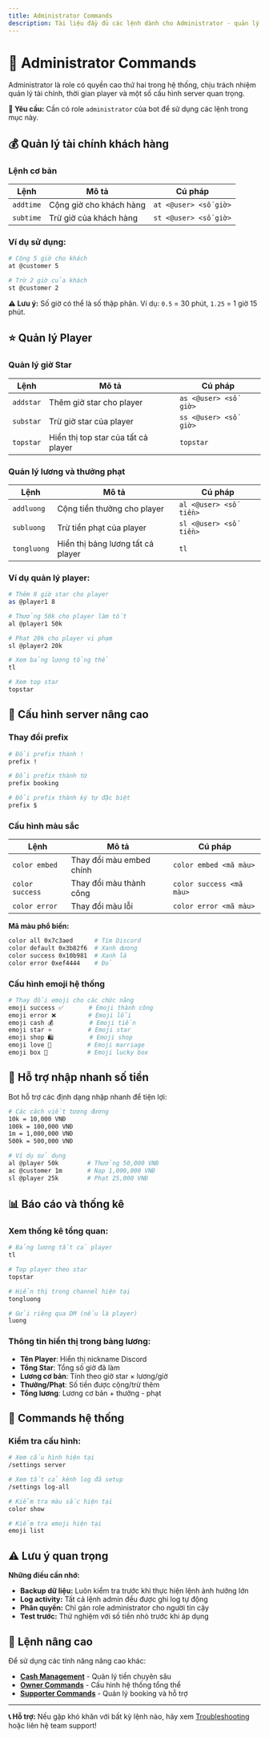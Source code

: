 ```yaml
---
title: Administrator Commands
description: Tài liệu đầy đủ các lệnh dành cho Administrator - quản lý cash, thời gian player và cấu hình server
---
```


# 👑 Administrator Commands

<span className="badge badge-admin">Administrator</span> là role có quyền cao thứ hai trong hệ thống, chịu trách nhiệm quản lý tài chính, thời gian player và một số cấu hình server quan trọng.

<div className="callout callout-info">
  <strong>🔐 Yêu cầu:</strong> Cần có role <code>administrator</code> của bot để sử dụng các lệnh trong mục này.
</div>

## 💰 Quản lý tài chính khách hàng

### Lệnh cơ bản

<table className="command-table">
  <thead>
    <tr>
      <th>Lệnh</th>
      <th>Mô tả</th>
      <th>Cú pháp</th>
    </tr>
  </thead>
  <tbody>
    <tr>
      <td><code>addtime</code></td>
      <td>Cộng giờ cho khách hàng</td>
      <td><code>at &lt;@user&gt; &lt;số giờ&gt;</code></td>
    </tr>
    <tr>
      <td><code>subtime</code></td>
      <td>Trừ giờ của khách hàng</td>
      <td><code>st &lt;@user&gt; &lt;số giờ&gt;</code></td>
    </tr>
  </tbody>
</table>

### Ví dụ sử dụng:

```bash
# Cộng 5 giờ cho khách
at @customer 5

# Trừ 2 giờ của khách  
st @customer 2
```

<div className="callout callout-warning">
  <strong>⚠️ Lưu ý:</strong> Số giờ có thể là số thập phân. Ví dụ: <code>0.5</code> = 30 phút, <code>1.25</code> = 1 giờ 15 phút.
</div>

## ⭐ Quản lý Player

### Quản lý giờ Star

<table className="command-table">
  <thead>
    <tr>
      <th>Lệnh</th>
      <th>Mô tả</th>
      <th>Cú pháp</th>
    </tr>
  </thead>
  <tbody>
    <tr>
      <td><code>addstar</code></td>
      <td>Thêm giờ star cho player</td>
      <td><code>as &lt;@user&gt; &lt;số giờ&gt;</code></td>
    </tr>
    <tr>
      <td><code>substar</code></td>
      <td>Trừ giờ star của player</td>
      <td><code>ss &lt;@user&gt; &lt;số giờ&gt;</code></td>
    </tr>
    <tr>
      <td><code>topstar</code></td>
      <td>Hiển thị top star của tất cả player</td>
      <td><code>topstar</code></td>
    </tr>
  </tbody>
</table>

### Quản lý lương và thưởng phạt

<table className="command-table">
  <thead>
    <tr>
      <th>Lệnh</th>
      <th>Mô tả</th>
      <th>Cú pháp</th>
    </tr>
  </thead>
  <tbody>
    <tr>
      <td><code>addluong</code></td>
      <td>Cộng tiền thưởng cho player</td>
      <td><code>al &lt;@user&gt; &lt;số tiền&gt;</code></td>
    </tr>
    <tr>
      <td><code>subluong</code></td>
      <td>Trừ tiền phạt của player</td>
      <td><code>sl &lt;@user&gt; &lt;số tiền&gt;</code></td>
    </tr>
    <tr>
      <td><code>tongluong</code></td>
      <td>Hiển thị bảng lương tất cả player</td>
      <td><code>tl</code></td>
    </tr>
  </tbody>
</table>

### Ví dụ quản lý player:

```bash
# Thêm 8 giờ star cho player
as @player1 8

# Thưởng 50k cho player làm tốt
al @player1 50k

# Phạt 20k cho player vi phạm
sl @player2 20k

# Xem bảng lương tổng thể
tl

# Xem top star
topstar
```

## 🎨 Cấu hình server nâng cao

### Thay đổi prefix

```bash
# Đổi prefix thành !
prefix !

# Đổi prefix thành từ
prefix booking

# Đổi prefix thành ký tự đặc biệt  
prefix $
```

### Cấu hình màu sắc

<table className="command-table">
  <thead>
    <tr>
      <th>Lệnh</th>
      <th>Mô tả</th>
      <th>Cú pháp</th>
    </tr>
  </thead>
  <tbody>
    <tr>
      <td><code>color embed</code></td>
      <td>Thay đổi màu embed chính</td>
      <td><code>color embed &lt;mã màu&gt;</code></td>
    </tr>
    <tr>
      <td><code>color success</code></td>
      <td>Thay đổi màu thành công</td>
      <td><code>color success &lt;mã màu&gt;</code></td>
    </tr>
    <tr>
      <td><code>color error</code></td>
      <td>Thay đổi màu lỗi</td>
      <td><code>color error &lt;mã màu&gt;</code></td>
    </tr>
  </tbody>
</table>

**Mã màu phổ biến:**
```bash
color all 0x7c3aed      # Tím Discord
color default 0x3b82f6  # Xanh dương  
color success 0x10b981  # Xanh lá
color error 0xef4444    # Đỏ
```

### Cấu hình emoji hệ thống

```bash
# Thay đổi emoji cho các chức năng
emoji success ✅       # Emoji thành công
emoji error ❌         # Emoji lỗi  
emoji cash 💰          # Emoji tiền
emoji star ⭐          # Emoji star
emoji shop 🛍️          # Emoji shop
emoji love 💝          # Emoji marriage
emoji box 🎁           # Emoji lucky box
```

## 💸 Hỗ trợ nhập nhanh số tiền

Bot hỗ trợ các định dạng nhập nhanh để tiện lợi:

```bash
# Các cách viết tương đương
10k = 10,000 VNĐ
100k = 100,000 VNĐ  
1m = 1,000,000 VNĐ
500k = 500,000 VNĐ

# Ví dụ sử dụng
al @player 50k        # Thưởng 50,000 VNĐ
ac @customer 1m       # Nạp 1,000,000 VNĐ
sl @player 25k        # Phạt 25,000 VNĐ
```

## 📊 Báo cáo và thống kê

### Xem thống kê tổng quan:

```bash
# Bảng lương tất cả player
tl

# Top player theo star  
topstar

# Hiển thị trong channel hiện tại
tongluong

# Gửi riêng qua DM (nếu là player)
luong
```

### Thông tin hiển thị trong bảng lương:

- **Tên Player**: Hiển thị nickname Discord
- **Tổng Star**: Tổng số giờ đã làm
- **Lương cơ bản**: Tính theo giờ star × lương/giờ
- **Thưởng/Phạt**: Số tiền được cộng/trừ thêm
- **Tổng lương**: Lương cơ bản + thưởng - phạt

## 🔧 Commands hệ thống

### Kiểm tra cấu hình:

```bash
# Xem cấu hình hiện tại
/settings server

# Xem tất cả kênh log đã setup
/settings log-all

# Kiểm tra màu sắc hiện tại
color show

# Kiểm tra emoji hiện tại  
emoji list
```

## ⚠️ Lưu ý quan trọng

<div className="callout callout-warning">
  <strong>Những điều cần nhớ:</strong>
  <ul>
    <li><strong>Backup dữ liệu:</strong> Luôn kiểm tra trước khi thực hiện lệnh ảnh hưởng lớn</li>
    <li><strong>Log activity:</strong> Tất cả lệnh admin đều được ghi log tự động</li>
    <li><strong>Phân quyền:</strong> Chỉ gán role administrator cho người tin cậy</li>
    <li><strong>Test trước:</strong> Thử nghiệm với số tiền nhỏ trước khi áp dụng</li>
  </ul>
</div>

## 🚀 Lệnh nâng cao

Để sử dụng các tính năng nâng cao khác:

- **[Cash Management](/commands/cash/)** - Quản lý tiền chuyên sâu
- **[Owner Commands](/commands/owner/)** - Cấu hình hệ thống tổng thể  
- **[Supporter Commands](/commands/supporter/)** - Quản lý booking và hỗ trợ

---

**📞 Hỗ trợ:** Nếu gặp khó khăn với bất kỳ lệnh nào, hãy xem [Troubleshooting](/troubleshooting/) hoặc liên hệ team support!
